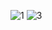 ![1](https://user-images.githubusercontent.com/25137836/152384679-201e5365-82cd-4242-abf4-313cfa83706d.PNG)
![3](https://user-images.githubusercontent.com/25137836/152384706-5cf3be89-ba8b-4afd-a963-c53af128ced4.PNG)
